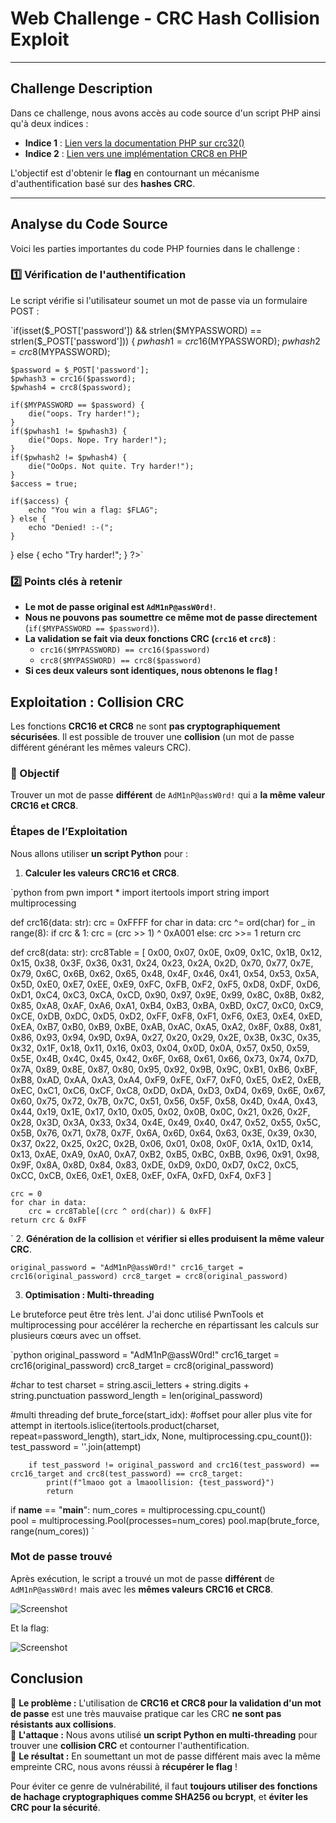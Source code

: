 # **Web Challenge - CRC Hash Collision Exploit**

---

## **Challenge Description**

Dans ce challenge, nous avons accès au code source d'un script PHP ainsi qu'à deux indices :

- **Indice 1** : [Lien vers la documentation PHP sur crc32()](https://www.php.net/manual/en/function.crc32.php#28012)
- **Indice 2** : [Lien vers une implémentation CRC8 en PHP](https://stackoverflow.com/questions/507041/crc8-check-in-php/73305496#73305496)

L'objectif est d'obtenir le **flag** en contournant un mécanisme d'authentification basé sur des **hashes CRC**.

---

## **Analyse du Code Source**

Voici les parties importantes du code PHP fournies dans le challenge :

### **1️⃣ Vérification de l'authentification**

Le script vérifie si l'utilisateur soumet un mot de passe via un formulaire POST :


`if(isset($_POST['password']) && strlen($MYPASSWORD) == strlen($_POST['password'])) {
    $pwhash1 = crc16($MYPASSWORD);
    $pwhash2 = crc8($MYPASSWORD);

    $password = $_POST['password'];
    $pwhash3 = crc16($password);
    $pwhash4 = crc8($password);

    if($MYPASSWORD == $password) {
        die("oops. Try harder!");
    }
    if($pwhash1 != $pwhash3) {
        die("Oops. Nope. Try harder!");
    }
    if($pwhash2 != $pwhash4) {
        die("OoOps. Not quite. Try harder!");
    }
    $access = true;
 
    if($access) {
        echo "You win a flag: $FLAG";
    } else {
        echo "Denied! :-(";
    }
} else {
    echo "Try harder!";
}
?>`

### **2️⃣ Points clés à retenir**

- **Le mot de passe original est `AdM1nP@assW0rd!`**.
- **Nous ne pouvons pas soumettre ce même mot de passe directement** (`if($MYPASSWORD == $password)`).
- **La validation se fait via deux fonctions CRC (`crc16` et `crc8`)** :
    - `crc16($MYPASSWORD) == crc16($password)`
    - `crc8($MYPASSWORD) == crc8($password)`
- **Si ces deux valeurs sont identiques, nous obtenons le flag !**

## **Exploitation : Collision CRC**

Les fonctions **CRC16 et CRC8** ne sont **pas cryptographiquement sécurisées**. Il est possible de trouver une **collision** (un mot de passe différent générant les mêmes valeurs CRC).

### **🎯 Objectif**

Trouver un mot de passe **différent** de `AdM1nP@assW0rd!` qui a **la même valeur CRC16 et CRC8**.

### **Étapes de l’Exploitation**

Nous allons utiliser **un script Python** pour :

1. **Calculer les valeurs CRC16 et CRC8**.

`python
from pwn import *
import itertools
import string
import multiprocessing

def crc16(data: str):
    crc = 0xFFFF
    for char in data:
        crc ^= ord(char)
        for _ in range(8):
            if crc & 1:
                crc = (crc >> 1) ^ 0xA001
            else:
                crc >>= 1
    return crc

def crc8(data: str):
    crc8Table = [
    0x00, 0x07, 0x0E, 0x09, 0x1C, 0x1B, 0x12, 0x15,
    0x38, 0x3F, 0x36, 0x31, 0x24, 0x23, 0x2A, 0x2D,
    0x70, 0x77, 0x7E, 0x79, 0x6C, 0x6B, 0x62, 0x65,
    0x48, 0x4F, 0x46, 0x41, 0x54, 0x53, 0x5A, 0x5D,
    0xE0, 0xE7, 0xEE, 0xE9, 0xFC, 0xFB, 0xF2, 0xF5,
    0xD8, 0xDF, 0xD6, 0xD1, 0xC4, 0xC3, 0xCA, 0xCD,
    0x90, 0x97, 0x9E, 0x99, 0x8C, 0x8B, 0x82, 0x85,
    0xA8, 0xAF, 0xA6, 0xA1, 0xB4, 0xB3, 0xBA, 0xBD,
    0xC7, 0xC0, 0xC9, 0xCE, 0xDB, 0xDC, 0xD5, 0xD2,
    0xFF, 0xF8, 0xF1, 0xF6, 0xE3, 0xE4, 0xED, 0xEA,
    0xB7, 0xB0, 0xB9, 0xBE, 0xAB, 0xAC, 0xA5, 0xA2,
    0x8F, 0x88, 0x81, 0x86, 0x93, 0x94, 0x9D, 0x9A,
    0x27, 0x20, 0x29, 0x2E, 0x3B, 0x3C, 0x35, 0x32,
    0x1F, 0x18, 0x11, 0x16, 0x03, 0x04, 0x0D, 0x0A,
    0x57, 0x50, 0x59, 0x5E, 0x4B, 0x4C, 0x45, 0x42,
    0x6F, 0x68, 0x61, 0x66, 0x73, 0x74, 0x7D, 0x7A,
    0x89, 0x8E, 0x87, 0x80, 0x95, 0x92, 0x9B, 0x9C,
    0xB1, 0xB6, 0xBF, 0xB8, 0xAD, 0xAA, 0xA3, 0xA4,
    0xF9, 0xFE, 0xF7, 0xF0, 0xE5, 0xE2, 0xEB, 0xEC,
    0xC1, 0xC6, 0xCF, 0xC8, 0xDD, 0xDA, 0xD3, 0xD4,
    0x69, 0x6E, 0x67, 0x60, 0x75, 0x72, 0x7B, 0x7C,
    0x51, 0x56, 0x5F, 0x58, 0x4D, 0x4A, 0x43, 0x44,
    0x19, 0x1E, 0x17, 0x10, 0x05, 0x02, 0x0B, 0x0C,
    0x21, 0x26, 0x2F, 0x28, 0x3D, 0x3A, 0x33, 0x34,
    0x4E, 0x49, 0x40, 0x47, 0x52, 0x55, 0x5C, 0x5B,
    0x76, 0x71, 0x78, 0x7F, 0x6A, 0x6D, 0x64, 0x63,
    0x3E, 0x39, 0x30, 0x37, 0x22, 0x25, 0x2C, 0x2B,
    0x06, 0x01, 0x08, 0x0F, 0x1A, 0x1D, 0x14, 0x13,
    0xAE, 0xA9, 0xA0, 0xA7, 0xB2, 0xB5, 0xBC, 0xBB,
    0x96, 0x91, 0x98, 0x9F, 0x8A, 0x8D, 0x84, 0x83,
    0xDE, 0xD9, 0xD0, 0xD7, 0xC2, 0xC5, 0xCC, 0xCB,
    0xE6, 0xE1, 0xE8, 0xEF, 0xFA, 0xFD, 0xF4, 0xF3
    ]

    crc = 0
    for char in data:
        crc = crc8Table[(crc ^ ord(char)) & 0xFF]
    return crc & 0xFF
`
2. **Génération de la collision** et **vérifier si elles produisent la même valeur CRC**.

`original_password = "AdM1nP@assW0rd!"
crc16_target = crc16(original_password)
crc8_target = crc8(original_password)`

3. **Optimisation : Multi-threading**

Le bruteforce peut être très lent.
J'ai donc utilisé PwnTools et multiprocessing pour accélérer la recherche en répartissant les calculs sur plusieurs cœurs avec un offset.

`python
original_password = "AdM1nP@assW0rd!"
crc16_target = crc16(original_password)
crc8_target = crc8(original_password)

#char to test
charset = string.ascii_letters + string.digits + string.punctuation
password_length = len(original_password)

#multi threading
def brute_force(start_idx):
    #offset pour aller plus vite
    for attempt in itertools.islice(itertools.product(charset, repeat=password_length), start_idx, None, multiprocessing.cpu_count()):
        test_password = ''.join(attempt)

        if test_password != original_password and crc16(test_password) == crc16_target and crc8(test_password) == crc8_target:
            print(f"lmaoo got a lmaoollision: {test_password}")
            return

if __name__ == "__main__":
    num_cores = multiprocessing.cpu_count()  
    pool = multiprocessing.Pool(processes=num_cores)
    pool.map(brute_force, range(num_cores))
`

### **Mot de passe trouvé**
Après exécution, le script a trouvé un mot de passe **différent** de `AdM1nP@assW0rd!` mais avec les **mêmes valeurs CRC16 et CRC8**.

![Screenshot](images/mdp_found.png)

Et la flag:

![Screenshot](images/flag_found.png)


## **Conclusion**

🔹 **Le problème :** L'utilisation de **CRC16 et CRC8 pour la validation d'un mot de passe** est une très mauvaise pratique car les CRC **ne sont pas résistants aux collisions**.  
🔹 **L'attaque :** Nous avons utilisé **un script Python en multi-threading** pour trouver une **collision CRC** et contourner l'authentification.  
🔹 **Le résultat :** En soumettant un mot de passe différent mais avec la même empreinte CRC, nous avons réussi à **récupérer le flag** !

Pour éviter ce genre de vulnérabilité, il faut **toujours utiliser des fonctions de hachage cryptographiques comme SHA256 ou bcrypt**, et **éviter les CRC pour la sécurité**.
